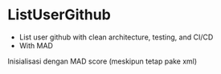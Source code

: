 # ListUserGithub
- List user github with clean architecture, testing, and CI/CD
- With MAD

Inisialisasi dengan MAD score (meskipun tetap pake xml)
